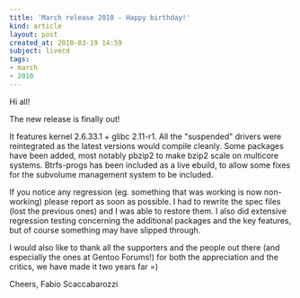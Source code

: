 ```yaml
---
title: 'March release 2010 - Happy birthday!'
kind: article
layout: post
created_at: 2010-03-19 14:59
subject: livecd
tags:
- march
- 2010
---
```

Hi all\!

The new release is finally out\!

It features kernel 2\.6\.33\.1 \+ glibc 2\.11-r1\. All the \"suspended\" drivers were reintegrated as the latest versions would compile cleanly\. Some packages have been added, most notably pbzip2 to make bzip2 scale on multicore systems\. Btrfs-progs has been included as a live ebuild, to allow some fixes for the subvolume management system to be included\.

If you notice any regression \(eg\. something that was working is now non-working\) please report as soon as possible\. I had to rewrite the spec files \(lost the previous ones\) and I was able to restore them\. I also did extensive regression testing concerning the additional packages and the key features, but of course something may have slipped through\.

I would also like to thank all the supporters and the people out there \(and especially the ones at Gentoo Forums\!\) for both the appreciation and the critics, we have made it two years far \=\)

Cheers,
Fabio Scaccabarozzi
